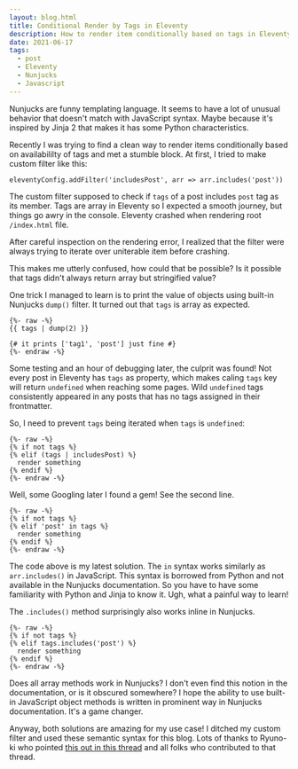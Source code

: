 ```yaml
---
layout: blog.html
title: Conditional Render by Tags in Eleventy
description: How to render item conditionally based on tags in Eleventy using Nunjucks
date: 2021-06-17
tags:
  - post
  - Eleventy
  - Nunjucks
  - Javascript
---
```


Nunjucks are funny templating language. It seems to have a lot of unusual behavior that doesn't match with JavaScript syntax. Maybe because it's inspired by Jinja 2 that makes it has some Python characteristics.

Recently I was trying to find a clean way to render items conditionally based on availabililty of tags and met a stumble block. At first, I tried to make custom filter like this:

```nunjucks
eleventyConfig.addFilter('includesPost', arr => arr.includes('post'))
```

The custom filter supposed to check if `tags` of a post includes `post` tag as its member. Tags are array in Eleventy so I expected a smooth journey, but things go awry in the console. Eleventy crashed when rendering root `/index.html` file.

After careful inspection on the rendering error, I realized that the filter were always trying to iterate over uniterable item before crashing.

This makes me utterly confused, how could that be possible? Is it possible that tags didn't always return array but stringified value?

One trick I managed to learn is to print the value of objects using built-in Nunjucks `dump()` filter. It turned out that `tags` is array as expected.

```nunjucks
{%- raw -%}
{{ tags | dump(2) }}

{# it prints ['tag1', 'post'] just fine #}
{%- endraw -%}
```

Some testing and an hour of debugging later, the culprit was found! Not every post in Eleventy has `tags` as property, which makes caling `tags` key will return `undefined` when reaching some pages. Wild `undefined` tags consistently appeared in any posts that has no tags assigned in their frontmatter.

So, I need to prevent `tags` being iterated when `tags` is `undefined`:

```nunjucks
{%- raw -%}
{% if not tags %}
{% elif (tags | includesPost) %}
  render something
{% endif %}
{%- endraw -%}
```

Well, some Googling later I found a gem! See the second line.

```nunjucks
{%- raw -%}
{% if not tags %}
{% elif 'post' in tags %}
  render something
{% endif %}
{%- endraw -%}
```

The code above is my latest solution. The `in` syntax works similarly as `arr.includes()` in JavaScript. This syntax is borrowed from Python and not available in the Nunjucks documentation. So you have to have some familiarity with Python and Jinja to know it. Ugh, what a painful way to learn!

The `.includes()` method surprisingly also works inline in Nunjucks.

```nunjucks
{%- raw -%}
{% if not tags %}
{% elif tags.includes('post') %}
  render something
{% endif %}
{%- endraw -%}
```

Does all array methods work in Nunjucks? I don't even find this notion in the documentation, or is it obscured somewhere? I hope the ability to use built-in JavaScript object methods is written in prominent way in Nunjucks documentation. It's a game changer.

Anyway, both solutions are amazing for my use case! I ditched my custom filter and used these semantic syntax for this blog. Lots of thanks to Ryuno-ki who pointed [this out in this thread][1] and all folks who contributed to that thread.

[1]: https://github.com/11ty/eleventy/issues/524
